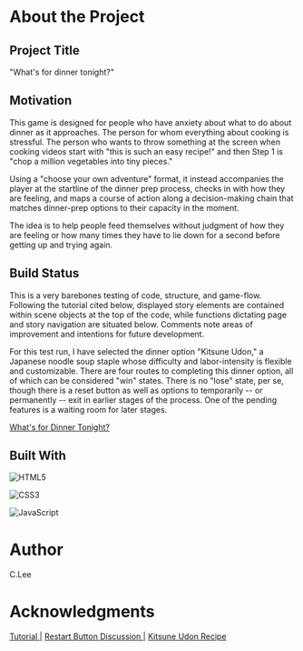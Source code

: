 # About the Project

## Project Title

"What's for dinner tonight?" 

## Motivation

This game is designed for people who have anxiety about what to do about dinner as it approaches. The person for whom everything about cooking is stressful. The person who wants to throw something at the screen when cooking videos start with "this is such an easy recipe!" and then Step 1 is "chop a million vegetables into tiny pieces." 

Using a "choose your own adventure" format, it instead accompanies the player at the startline of the dinner prep process, checks in with how they are feeling, and maps a course of action along a decision-making chain that matches dinner-prep options to their capacity in the moment.

The idea is to help people feed themselves without judgment of how they are feeling or how many times they have to lie down for a second before getting up and trying again.

## Build Status

This is a very barebones testing of code, structure, and game-flow. Following the tutorial cited below, displayed story elements are contained within scene objects at the top of the code, while functions dictating page and story navigation are situated below. Comments note areas of improvement and intentions for future development.

For this test run, I have selected the dinner option "Kitsune Udon," a Japanese noodle soup staple whose difficulty and labor-intensity is flexible and customizable. There are four routes to completing this dinner option, all of which can be considered "win" states. There is no "lose" state, per se, though there is a reset button as well as options to temporarily -- or permanently -- exit in earlier stages of the process. One of the pending features is a waiting room for later stages.

[What's for Dinner Tonight?](https://cmslee.github.io/recipegame/)

## Built With

![HTML5](https://img.shields.io/badge/html5-%23E34F26.svg?style=for-the-badge&logo=html5&logoColor=white)

![CSS3](https://img.shields.io/badge/css3-%231572B6.svg?style=for-the-badge&logo=css3&logoColor=white)

![JavaScript](https://img.shields.io/badge/javascript-%23323330.svg?style=for-the-badge&logo=javascript&logoColor=%23F7DF1E)


# Author 

C.Lee

# Acknowledgments

[Tutorial |](https://youtu.be/kayFBMl06q8)
[Restart Button Discussion |](https://teamtreehouse.com/community/any-one-know-how-to-make-a-restart-button)
[Kitsune Udon Recipe](https://www.justonecookbook.com/kitsune-udon/)